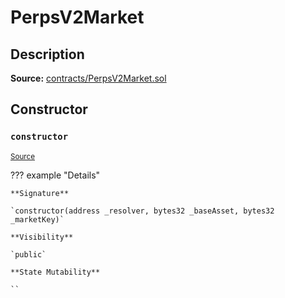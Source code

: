 # PerpsV2Market

## Description

**Source:** [contracts/PerpsV2Market.sol](https://github.com/Synthetixio/synthetix/tree/v2.76.1/contracts/PerpsV2Market.sol)

## Constructor

### `constructor`

<sub>[Source](https://github.com/Synthetixio/synthetix/tree/v2.76.1/contracts/PerpsV2Market.sol#L16)</sub>

??? example "Details"

    **Signature**

    `constructor(address _resolver, bytes32 _baseAsset, bytes32 _marketKey)`

    **Visibility**

    `public`

    **State Mutability**

    ``
